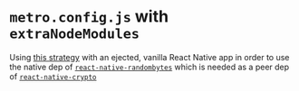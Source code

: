 # `metro.config.js` with `extraNodeModules`

Using [this strategy](https://github.com/parshap/node-libs-react-native) with an ejected, vanilla React Native app in order to use the native dep of [`react-native-randombytes`](https://github.com/mvayngrib/react-native-randombytes#readme) which is needed as a peer dep of [`react-native-crypto`](https://github.com/tradle/react-native-crypto)
